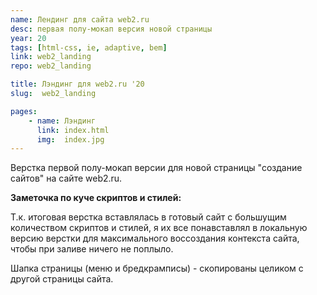 ```yaml
---
name: Лендинг для сайта web2.ru
desc: первая полу-мокап версия новой страницы
year: 20
tags: [html-css, ie, adaptive, bem]
link: web2_landing
repo: web2_landing

title: Лэндинг для web2.ru '20
slug:  web2_landing

pages:
    - name: Лэндинг
      link: index.html
      img:  index.jpg
---
```


Верстка первой полу-мокап версии для новой страницы "создание сайтов" на сайте web2.ru.

**Заметочка по куче скриптов и стилей:**

Т.к. итоговая верстка вставлялась в готовый сайт с большущим количеством скриптов и стилей, я их все понавставлял в локальную версию верстки для максимального воссоздания контекста сайта, чтобы при заливе ничего не поплыло.

Шапка страницы (меню и бредкрамписы) - скопированы целиком с другой страницы сайта.